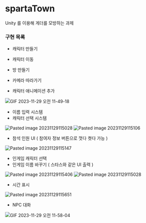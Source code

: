 # spartaTown
Unity 를 이용해 게더를 모방하는 과제

### 구현 목록

- 캐릭터 만들기
- 캐릭터 이동
- 방 만들기
- 카메라 따라가기

- 캐릭터 애니메이션 추가
  
![GIF 2023-11-29 오전 11-49-18](https://github.com/goodehd/spartaTown/assets/75984454/4b4456c7-8e9f-43db-8f66-78f3e0f74c12)


- 이름 입력 시스템
- 캐릭터 선택 시스템

![Pasted image 20231129115028](https://github.com/goodehd/spartaTown/assets/75984454/74639d2f-8db5-40f6-87d8-497818da0fe5)
![Pasted image 20231129115106](https://github.com/goodehd/spartaTown/assets/75984454/be72ccda-0ab5-454b-b860-dccc18ea41d3)

- 참석 인원 UI ( 참여자 정보 버튼으로 껏다 켯다 가능 )

![Pasted image 20231129115147](https://github.com/goodehd/spartaTown/assets/75984454/5d0a2dc4-b70b-46e6-9a0e-9d0d92750029)

- 인게임 캐릭터 선택
- 인게임 이름 바꾸기 ( 스타스와 같은 UI 출력 )

![Pasted image 20231129115406](https://github.com/goodehd/spartaTown/assets/75984454/a140f568-7d8b-4975-91aa-1a1f780cb2fa)
![Pasted image 20231129115028](https://github.com/goodehd/spartaTown/assets/75984454/25029544-4820-4fbd-899c-5c4f7acd4057)

- 시간 표시

![Pasted image 20231129115651](https://github.com/goodehd/spartaTown/assets/75984454/c2cafded-864f-4d3d-8717-ea931a779e82)

- NPC 대화

![GIF 2023-11-29 오전 11-58-04](https://github.com/goodehd/spartaTown/assets/75984454/9b588620-6e0b-41bc-9899-607e1f43d357)
